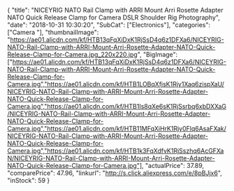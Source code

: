 {
	"title": "NICEYRIG NATO Rail Clamp with ARRI Mount Arri Rosette Adapter NATO Quick Release Clamp for Camera DSLR Shoulder Rig Photography",
	"date": "2018-10-31 10:30:20",
	"SubCat": ["Electronics"],
	"categories": ["Camera "],
	"thumbnailImage": "https://ae01.alicdn.com/kf/HTB13qFqXiDxK1RjSsD4q6z1DFXa6/NICEYRIG-NATO-Rail-Clamp-with-ARRI-Mount-Arri-Rosette-Adapter-NATO-Quick-Release-Clamp-for-Camera.jpg_220x220.jpg",
	"BigImage": ["https://ae01.alicdn.com/kf/HTB13qFqXiDxK1RjSsD4q6z1DFXa6/NICEYRIG-NATO-Rail-Clamp-with-ARRI-Mount-Arri-Rosette-Adapter-NATO-Quick-Release-Clamp-for-Camera.jpg","https://ae01.alicdn.com/kf/HTB1LOBqXfjsK1Rjy1Xaq6zispXaU/NICEYRIG-NATO-Rail-Clamp-with-ARRI-Mount-Arri-Rosette-Adapter-NATO-Quick-Release-Clamp-for-Camera.jpg","https://ae01.alicdn.com/kf/HTB1Is8qXe6sK1RjSsrbq6xbDXXaG/NICEYRIG-NATO-Rail-Clamp-with-ARRI-Mount-Arri-Rosette-Adapter-NATO-Quick-Release-Clamp-for-Camera.jpg","https://ae01.alicdn.com/kf/HTB11MFqXiHrK1Rjy0Flq6AsaFXak/NICEYRIG-NATO-Rail-Clamp-with-ARRI-Mount-Arri-Rosette-Adapter-NATO-Quick-Release-Clamp-for-Camera.jpg","https://ae01.alicdn.com/kf/HTB1k3FqXdfvK1RjSszhq6AcGFXaN/NICEYRIG-NATO-Rail-Clamp-with-ARRI-Mount-Arri-Rosette-Adapter-NATO-Quick-Release-Clamp-for-Camera.jpg"],
	"actualPrice": 37.89,
	"comparePrice": 47.96,
	"linkurl": "http://s.click.aliexpress.com/e/8pBJjx6",
	"inStock": 59
}
